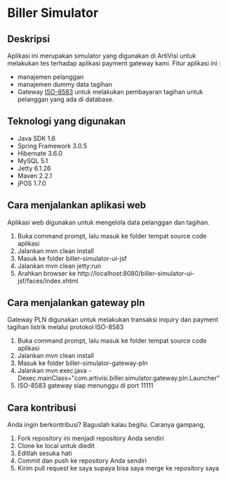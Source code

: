 Biller Simulator
================


Deskripsi
----------------

Aplikasi ini merupakan simulator yang digunakan di ArtiVisi untuk melakukan tes terhadap aplikasi payment gateway kami.
Fitur aplikasi ini :

*  manajemen pelanggan
*  manajemen dummy data tagihan
*  Gateway [ISO-8583](http://en.wikipedia.org/wiki/ISO_8583) untuk melakukan pembayaran tagihan untuk pelanggan yang ada di database.


Teknologi yang digunakan
------------------------

*  Java SDK 1.6
*  Spring Framework 3.0.5
*  Hibernate 3.6.0
*  MySQL 5.1
*  Jetty 6.1.26
*  Maven 2.2.1
*  jPOS 1.7.0


Cara menjalankan aplikasi web
-----------------------------

Aplikasi web digunakan untuk mengelola data pelanggan dan tagihan.

1. Buka command prompt, lalu masuk ke folder tempat source code aplikasi
2. Jalankan mvn clean install
3. Masuk ke folder biller-simulator-ui-jsf
4. Jalankan mvn clean jetty:run
5. Arahkan browser ke http://localhost:8080/biller-simulator-ui-jsf/faces/index.xhtml

Cara menjalankan gateway pln
-----------------------------

Gateway PLN digunakan untuk melakukan transaksi inquiry dan payment tagihan listrik melalui protokol ISO-8583

1. Buka command prompt, lalu masuk ke folder tempat source code aplikasi
2. Jalankan mvn clean install
3. Masuk ke folder biller-simulator-gateway-pln
4. Jalankan mvn exec:java -Dexec.mainClass="com.artivisi.biller.simulator.gateway.pln.Launcher"
5. ISO-8583 gateway siap menunggu di port 11111

Cara kontribusi
---------------
Anda ingin berkontribusi? Baguslah kalau begitu.
Caranya gampang,

1. Fork repository ini menjadi repository Anda sendiri
2. Clone ke local untuk diedit
3. Editlah sesuka hati
4. Commit dan push ke repository Anda sendiri
5. Kirim pull request ke saya supaya bisa saya merge ke repository saya

